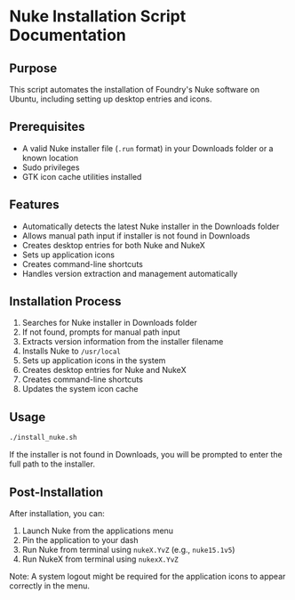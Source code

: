 # Nuke Installation Script Documentation

## Purpose
This script automates the installation of Foundry's Nuke software on Ubuntu, including setting up desktop entries and icons.

## Prerequisites
- A valid Nuke installer file (`.run` format) in your Downloads folder or a known location
- Sudo privileges
- GTK icon cache utilities installed

## Features
- Automatically detects the latest Nuke installer in the Downloads folder
- Allows manual path input if installer is not found in Downloads
- Creates desktop entries for both Nuke and NukeX
- Sets up application icons
- Creates command-line shortcuts
- Handles version extraction and management automatically

## Installation Process
1. Searches for Nuke installer in Downloads folder
2. If not found, prompts for manual path input
3. Extracts version information from the installer filename
4. Installs Nuke to `/usr/local`
5. Sets up application icons in the system
6. Creates desktop entries for Nuke and NukeX
7. Creates command-line shortcuts
8. Updates the system icon cache

## Usage
```bash
./install_nuke.sh
```

If the installer is not found in Downloads, you will be prompted to enter the full path to the installer.

## Post-Installation
After installation, you can:
1. Launch Nuke from the applications menu
2. Pin the application to your dash
3. Run Nuke from terminal using `nukeX.YvZ` (e.g., `nuke15.1v5`)
4. Run NukeX from terminal using `nukexX.YvZ`

Note: A system logout might be required for the application icons to appear correctly in the menu. 